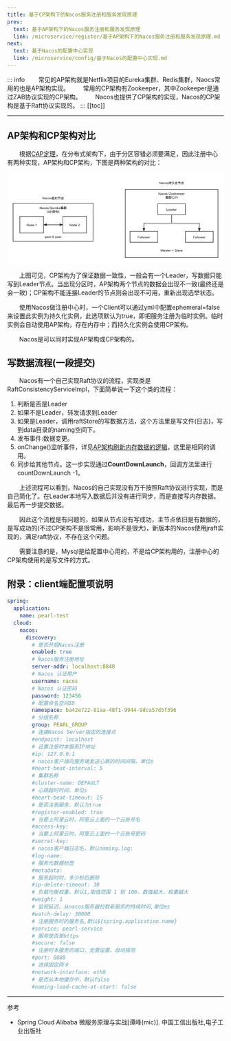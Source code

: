 ```yaml
---
title: 基于CP架构下的Nacos服务注册和服务发现原理
prev:
  text: 基于AP架构下的Nacos服务注册和服务发现原理
  link: /microservice/register/基于AP架构下的Nacos服务注册和服务发现原理.md
next:
  text: 基于Nacos的配置中心实现
  link: /microservice/config/基于Nacos的配置中心实现.md
---
```

::: info
&#8195;&#8195;常见的AP架构就是Netflix项目的Eureka集群、Redis集群，Naocs常用的也是AP架构实现。
&#8195;&#8195;常用的CP架构有Zookeeper，其中Zookeeper是通过ZAB协议实现的CP架构。
&#8195;&#8195;Nacos也提供了CP架构的实现，Nacos的CP架构是基于Raft协议实现的。
:::
[[toc]]

***

## AP架构和CP架构对比
&#8195;&#8195;根据[CAP定理](../../methodology/distribution/CAP定理和BASE理论.md)，在分布式架构下，由于分区容错必须要满足，因此注册中心有两种实现，AP架构和CP架构，下图是两种架构的对比：

![AP架构和CP架构对比](/images/microservice/register/AP架构和CP架构对比.png)

&#8195;&#8195;上图可见，CP架构为了保证数据一致性，一般会有一个Leader，写数据只能写到Leader节点。当出现分区时，AP架构两个节点的数据会出现不一致(最终还是会一致)；CP架构不能连接Leader的节点则会出现不可用，重新出现选举状态。

&#8195;&#8195;使用Nacos做注册中心时，一个Client可以通过yml中配置ephemeral=false来设置此实例为持久化实例，此选项默认为true，即把服务注册为临时实例。临时实例会自动使用AP架构，存在内存中；而持久化实例会使用CP架构。

&#8195;&#8195;Nacos是可以同时实现AP架构或CP架构的。

## 写数据流程(一段提交)

&#8195;&#8195;Nacos有一个自己实现Raft协议的流程，实现类是RaftConsistencyServiceImpl，下面简单说一下这个类的流程：
1. 判断是否是Leader
2. 如果不是Leader，转发请求到Leader
3. 如果是Leader，调用raftStore的写数据方法，这个方法里是写文件(日志)，写到data目录的naming空间下。
4. 发布事件:数据变更。
5. onChange()监听事件，详见[AP架构刷新内存数据的逻辑](基于AP架构下的Nacos服务注册和服务发现原理.md)，这里是相同的调用。
6. 同步给其他节点。这一步实现通过**CountDownLaunch**，回调方法里进行countDownLaunch -1。

&#8195;&#8195;上述流程可以看到，Nacos的自己实现没有万千按照Raft协议进行实现，而是自己简化了。在Leader本地写入数据后并没有进行同步，而是直接写内存数据。最后再一步提交数据。

&#8195;&#8195;因此这个流程是有问题的，如果从节点没有写成功，主节点依旧是有数据的，是写成功的(不过CP架构不是很常用，影响不是很大)，新版本的Nacos使用jraft实现的，满足raft协议，不存在这个问题。

&#8195;&#8195;需要注意的是，Mysql是给配置中心用的，不是给CP架构用的，注册中心的CP架构使用的是写文件的方式。

## 附录：client端配置项说明

```yml
spring:
  application:
    name: pearl-test
  cloud:
    nacos:
      discovery:
        # 是否开启Nacos注册
        enabled: true
        # Nacos服务注册地址
        server-addr: localhost:8848
        # Nacos 认证用户
        username: nacos
        # Nacos 认证密码
        password: 123456
        # 配置命名空间ID
        namespace: ba42e722-81aa-48f1-9944-9dca57d5f396
        # 分组名称
        group: PEARL_GROUP
        # 连接Nacos Server指定的连接点
        #endpoint: localhost
        # 设置注册时本服务IP地址
        #ip: 127.0.0.1
        # nacos客户端向服务端发送心跳的时间间隔，单位s
        #heart-beat-interval: 5
        # 集群名称
        #cluster-name: DEFAULT
        # 心跳超时时间，单位s
        #heart-beat-timeout: 15
        # 是否注册服务，默认为true
        #register-enabled: true
        # 当要上阿里云时，阿里云上面的一个云账号名
        #access-key:
        # 当要上阿里云时，阿里云上面的一个云账号密码
        #secret-key:
        # nacos客户端日志名，默认naming.log:
        #log-name:
        # 服务元数据标签
        #metadata:
        # 服务超时时，多少秒后删除
        #ip-delete-timeout: 30
        # 负载均衡权重，默认1,取值范围 1 到 100，数值越大，权重越大
        #weight: 1
        # 监视延迟，从nacos服务器拉取新服务的持续时间,单位ms
        #watch-delay: 30000
        # 注册服务时的服务名,默认${spring.application.name}
        #service: pearl-service
        # 服务是否是https
        #secure: false
        # 注册时本服务的端口，无需设置，自动探测
        #port: 8088
        # 选择固定网卡
        #network-interface: eth0
        # 是否从本地缓存中，默认false
        #naming-load-cache-at-start: false
```

***
参考
- Spring Cloud Alibaba 微服务原理与实战[谭峰(mic)]. 中国工信出版社,电子工业出版社